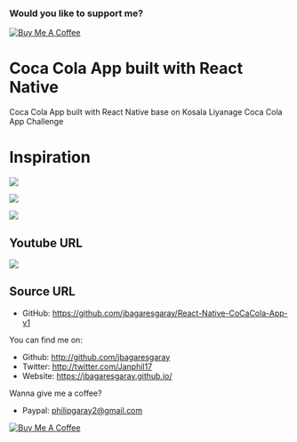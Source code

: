 ### Would you like to support me?

<a href="https://www.buymeacoffee.com/jbagaresgaray" target="_blank"><img src="https://www.buymeacoffee.com/assets/img/custom_images/orange_img.png" alt="Buy Me A Coffee" style="height: auto !important;width: auto !important;" ></a>

# Coca Cola App built with React Native

Coca Cola App built with React Native base on Kosala Liyanage Coca Cola App Challenge


# Inspiration

[![](https://assets.materialup.com/uploads/091af6ed-1d8a-499e-8ba0-673a0ea1ea38/preview.png)](https://www.uplabs.com/posts/coca-cola-app-challenge-e10d746f-ccf7-4729-8164-fa89affb052c)

[![](https://assets.materialup.com/uploads/969d6d9b-3a26-4fff-b5b9-11eb15ba3d53/attachment.png)](https://www.uplabs.com/posts/coca-cola-app-challenge-e10d746f-ccf7-4729-8164-fa89affb052c)

[![](https://assets.materialup.com/uploads/b860e8d0-620f-47c4-b204-dbe6669dd3b0/attachment.png)](https://www.uplabs.com/posts/coca-cola-app-challenge-e10d746f-ccf7-4729-8164-fa89affb052c)

## Youtube URL

[![](video.gif)](https://www.youtube.com/watch?v=yuzXXb-bogk)


## Source URL

- GitHub: https://github.com/jbagaresgaray/React-Native-CoCaCola-App-v1



You can find me on:

- Github: http://github.com/jbagaresgaray
- Twitter: http://twitter.com/Janphil17
- Website: https://jbagaresgaray.github.io/

Wanna give me a coffee?

- Paypal: philipgaray2@gmail.com

<a href="https://www.buymeacoffee.com/jbagaresgaray" target="_blank"><img src="https://www.buymeacoffee.com/assets/img/custom_images/orange_img.png" alt="Buy Me A Coffee" style="height: auto !important;width: auto !important;" ></a>
